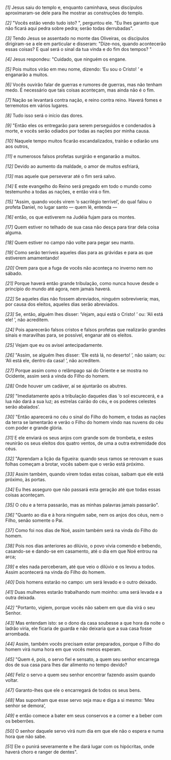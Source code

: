 *[1]* Jesus saiu do templo e, enquanto caminhava, seus discípulos aproximaram-se dele para lhe mostrar as construções do templo.

*[2]* "Vocês estão vendo tudo isto? ", perguntou ele. "Eu lhes garanto que não ficará aqui pedra sobre pedra; serão todas derrubadas".

*[3]* Tendo Jesus se assentado no monte das Oliveiras, os discípulos dirigiram-se a ele em particular e disseram: "Dize-nos, quando acontecerão essas coisas? E qual será o sinal da tua vinda e do fim dos tempos? "

*[4]* Jesus respondeu: "Cuidado, que ninguém os engane.

*[5]* Pois muitos virão em meu nome, dizendo: ‘Eu sou o Cristo! ’ e enganarão a muitos.

*[6]* Vocês ouvirão falar de guerras e rumores de guerras, mas não tenham medo. É necessário que tais coisas aconteçam, mas ainda não é o fim.

*[7]* Nação se levantará contra nação, e reino contra reino. Haverá fomes e terremotos em vários lugares.

*[8]* Tudo isso será o início das dores.

*[9]* "Então eles os entregarão para serem perseguidos e condenados à morte, e vocês serão odiados por todas as nações por minha causa.

*[10]* Naquele tempo muitos ficarão escandalizados, trairão e odiarão uns aos outros,

*[11]* e numerosos falsos profetas surgirão e enganarão a muitos.

*[12]* Devido ao aumento da maldade, o amor de muitos esfriará,

*[13]* mas aquele que perseverar até o fim será salvo.

*[14]* E este evangelho do Reino será pregado em todo o mundo como testemunho a todas as nações, e então virá o fim.

*[15]* "Assim, quando vocês virem ‘o sacrilégio terrível’, do qual falou o profeta Daniel, no lugar santo — quem lê, entenda —

*[16]* então, os que estiverem na Judéia fujam para os montes.

*[17]* Quem estiver no telhado de sua casa não desça para tirar dela coisa alguma.

*[18]* Quem estiver no campo não volte para pegar seu manto.

*[19]* Como serão terríveis aqueles dias para as grávidas e para as que estiverem amamentando!

*[20]* Orem para que a fuga de vocês não aconteça no inverno nem no sábado.

*[21]* Porque haverá então grande tribulação, como nunca houve desde o princípio do mundo até agora, nem jamais haverá.

*[22]* Se aqueles dias não fossem abreviados, ninguém sobreviveria; mas, por causa dos eleitos, aqueles dias serão abreviados.

*[23]* Se, então, alguém lhes disser: ‘Vejam, aqui está o Cristo! ’ ou: ‘Ali está ele! ’, não acreditem.

*[24]* Pois aparecerão falsos cristos e falsos profetas que realizarão grandes sinais e maravilhas para, se possível, enganar até os eleitos.

*[25]* Vejam que eu os avisei antecipadamente.

*[26]* "Assim, se alguém lhes disser: ‘Ele está lá, no deserto! ’, não saiam; ou: ‘Ali está ele, dentro da casa! ’, não acreditem.

*[27]* Porque assim como o relâmpago sai do Oriente e se mostra no Ocidente, assim será a vinda do Filho do homem.

*[28]* Onde houver um cadáver, aí se ajuntarão os abutres.

*[29]* "Imediatamente após a tribulação daqueles dias ‘o sol escurecerá, e a lua não dará a sua luz; as estrelas cairão do céu, e os poderes celestes serão abalados’.

*[30]* "Então aparecerá no céu o sinal do Filho do homem, e todas as nações da terra se lamentarão e verão o Filho do homem vindo nas nuvens do céu com poder e grande glória.

*[31]* E ele enviará os seus anjos com grande som de trombeta, e estes reunirão os seus eleitos dos quatro ventos, de uma a outra extremidade dos céus.

*[32]* "Aprendam a lição da figueira: quando seus ramos se renovam e suas folhas começam a brotar, vocês sabem que o verão está próximo.

*[33]* Assim também, quando virem todas estas coisas, saibam que ele está próximo, às portas.

*[34]* Eu lhes asseguro que não passará esta geração até que todas essas coisas aconteçam.

*[35]* O céu e a terra passarão, mas as minhas palavras jamais passarão".

*[36]* "Quanto ao dia e à hora ninguém sabe, nem os anjos dos céus, nem o Filho, senão somente o Pai.

*[37]* Como foi nos dias de Noé, assim também será na vinda do Filho do homem.

*[38]* Pois nos dias anteriores ao dilúvio, o povo vivia comendo e bebendo, casando-se e dando-se em casamento, até o dia em que Noé entrou na arca;

*[39]* e eles nada perceberam, até que veio o dilúvio e os levou a todos. Assim acontecerá na vinda do Filho do homem.

*[40]* Dois homens estarão no campo: um será levado e o outro deixado.

*[41]* Duas mulheres estarão trabalhando num moinho: uma será levada e a outra deixada.

*[42]* "Portanto, vigiem, porque vocês não sabem em que dia virá o seu Senhor.

*[43]* Mas entendam isto: se o dono da casa soubesse a que hora da noite o ladrão viria, ele ficaria de guarda e não deixaria que a sua casa fosse arrombada.

*[44]* Assim, também vocês precisam estar preparados, porque o Filho do homem virá numa hora em que vocês menos esperam.

*[45]* "Quem é, pois, o servo fiel e sensato, a quem seu senhor encarrega dos de sua casa para lhes dar alimento no tempo devido?

*[46]* Feliz o servo a quem seu senhor encontrar fazendo assim quando voltar.

*[47]* Garanto-lhes que ele o encarregará de todos os seus bens.

*[48]* Mas suponham que esse servo seja mau e diga a si mesmo: ‘Meu senhor se demora’,

*[49]* e então comece a bater em seus conservos e a comer e a beber com os beberrões.

*[50]* O senhor daquele servo virá num dia em que ele não o espera e numa hora que não sabe.

*[51]* Ele o punirá severamente e lhe dará lugar com os hipócritas, onde haverá choro e ranger de dentes".

